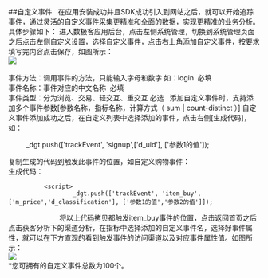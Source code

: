 ##自定义事件  
  在应用安装成功并且SDK成功引入到网站之后，就可以开始追踪事件，通过灵活的自定义事件采集更精准和全面的数据，实现更精准的业务分析。具体步骤如下：
进入数极客应用后台，点击左侧系统管理，切换到系统管理页面之后点击左侧自定义设置，选择自定义事件，点击右上角添加自定义事件，按要求填写完内容点击保存，如图所示：  
![](http://www.shujike.com/images/event.jpg)   
  
事件方法：调用事件的方法，只能输入字母和数字 如：login  必填  
事件名称：事件对应的中文名称  必填  
事件类型：分为浏览、交易、轻交互、重交互 必选  
添加自定义事件时，支持添加多个事件参数[参数名称，指标名称，计算方式（ sum | count-distinct ）]
自定义事件添加成功之后，在自定义列表中选择添加的事件，点击右侧[生成代码]，如：
  
          _dgt.push(['trackEvent', 'signup',['d_uid'], ['参数1的值']);  
  
复制生成的代码到触发此事件的位置，如自定义购物事件：  
生成代码：

              <script>
                      _dgt.push(['trackEvent', 'item_buy',['m_price','d_classification'], ['参数1的值','参数2的值']]);
              </script>  
          
 将以上代码拷贝都触发item_buy事件的位置，点击返回首页之后点击获客分析下的渠道分析，在指标中选择添加的自定义事件名，选择好事件属性，就可以在下方直观的看到触发事件的访问渠道以及对应事件属性值。如图所示：  
 ![](http://www.shujike.com/images/h5/qudao.png)  
*您可拥有的自定义事件总数为100个。
